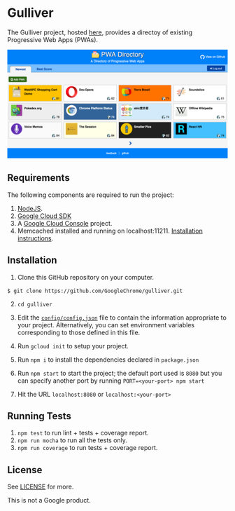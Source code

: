 # Gulliver

The Gulliver project, hosted [here](https://pwa-directory.appspot.com/), provides a directoy of existing Progressive Web Apps (PWAs). 

![Screenshot](img/pwa-directory-snapshot.png)

## Requirements

The following components are required to run the project:

1. [NodeJS](https://nodejs.org). 
1. [Google Cloud SDK](https://cloud.google.com/sdk/)
1. A [Google Cloud Console](https://console.cloud.google.com/) project.
1. Memcached installed and running on localhost:11211. [Installation instructions](https://cloud.google.com/appengine/docs/flexible/nodejs/caching-application-data).

## Installation

1. Clone this GitHub repository on your computer.

```
$ git clone https://github.com/GoogleChrome/gulliver.git
```

2. ```cd gulliver```

2. Edit the [`config/config.json`](config/config.json) file to contain the
information appropriate to your project. Alternatively, you can set environment variables corresponding to those defined in this file.

3. Run `gcloud init` to setup your project.
4. Run `npm i` to install the dependencies declared in `package.json`
5. Run `npm start` to start the project; the default port used is `8080` but
   you can specify another port by running `PORT=<your-port> npm start`
6. Hit the URL `localhost:8080` or `localhost:<your-port>`

## Running Tests

1. `npm test` to run lint + tests + coverage report.
2. `npm run mocha` to run all the tests only.
3. `npm run coverage` to run tests + coverage report.

## License

See [LICENSE](./LICENSE) for more.

This is not a Google product.
